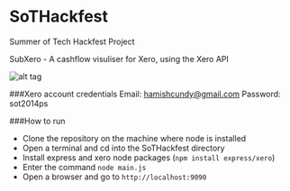 SoTHackfest
===========

Summer of Tech Hackfest Project

SubXero - A cashflow visuliser for Xero, using the Xero API

![alt tag](https://raw.github.com/hamishcundy/sothackfest/master/nexus4_screenshot.png)

###Xero account credentials
Email: hamishcundy@gmail.com
Password: sot2014ps

###How to run
+ Clone the repository on the machine where node is installed
+ Open a terminal and cd into the SoTHackfest directory
+ Install express and xero node packages (`npm install express/xero`)
+ Enter the command `node main.js`
+ Open a browser and go to `http://localhost:9090`